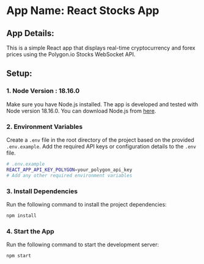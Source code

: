 # App Name: React Stocks App

## App Details:

This is a simple React app that displays real-time cryptocurrency and forex prices using the Polygon.io Stocks WebSocket API.

## Setup:

### 1. Node Version : 18.16.0

Make sure you have Node.js installed. The app is developed and tested with Node version 18.16.0. You can download Node.js from [here](https://nodejs.org/).

### 2. Environment Variables

Create a `.env` file in the root directory of the project based on the provided `.env.example`. Add the required API keys or configuration details to the `.env` file.

```bash
# .env.example
REACT_APP_API_KEY_POLYGON=your_polygon_api_key
# Add any other required environment variables
```

### 3. Install Dependencies

Run the following command to install the project dependencies:

```bash
npm install
```

### 4. Start the App

Run the following command to start the development server:

```bash
npm start
```
